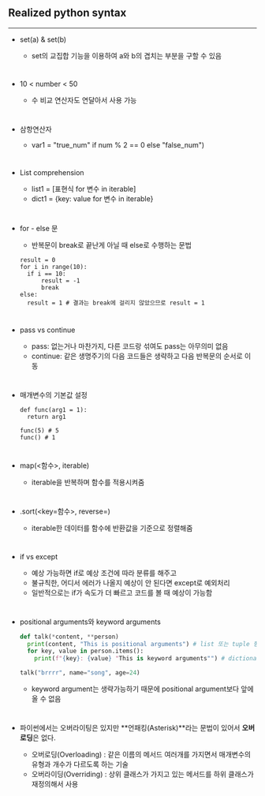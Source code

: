 ## Realized python syntax

---

- set(a) & set(b)

  - set의 교집합 기능을 이용하여 a와 b의 겹치는 부분을 구할 수 있음

  #

- 10 < number < 50

  - 수 비교 연산자도 연달아서 사용 가능

  #

- 삼항연산자

  - var1 = "true_num" if num % 2 == 0 else "false_num")

  #

- List comprehension

  - list1 = [표현식 for 변수 in iterable]
  - dict1 = {key: value for 변수 in iterable}

  #

- for - else 문

  - 반복문이 break로 끝난게 아닐 때 else로 수행하는 문법

  ```
  result = 0
  for i in range(10):
  	if i == 10:
  		result = -1
  		break
  else:
  	result = 1 # 결과는 break에 걸리지 않았으므로 result = 1
  ```

  #

- pass vs continue

  - pass: 없는거나 마찬가지, 다른 코드랑 섞여도 pass는 아무의미 없음
  - continue: 같은 생명주기의 다음 코드들은 생략하고 다음 반복문의 순서로 이동

  #

- 매개변수의 기본값 설정

  ```
  def func(arg1 = 1):
    return arg1

  func(5) # 5
  func() # 1
  ```

  #

- map(<함수>, iterable)

  - iterable을 반복하며 함수를 적용시켜줌

  #

- <iterable>.sort(<key=함수>, reverse=<boolean>)

  - iterable한 데이터를 함수에 반환값을 기준으로 정렬해줌

  #

- if vs except

  - 예상 가능하면 if로 예상 조건에 따라 분류를 해주고
  - 불규칙한, 어디서 에러가 나올지 예상이 안 된다면 except로 예외처리
  - 일반적으로는 if가 속도가 더 빠르고 코드를 볼 때 예상이 가능함

  #

- positional arguments와 keyword arguments

  ```python
  def talk(*content, **person)
    print(content, "This is positional arguments") # list 또는 tuple 형태로 반환
    for key, value in person.items():
      print(f"{key}: {value} "This is keyword arguments"") # dictionary 형태로 반환

  talk("brrrr", name="song", age=24)
  ```

  - keyword argument는 생략가능하기 때문에 positional argument보다 앞에 올 수 없음

  #

- 파이썬에서는 오버라이팅은 있지만 **언패킹(Asterisk)**라는 문법이 있어서 **오버로딩**은 없다.
  - 오버로딩(Overloading) : 같은 이름의 메서드 여러개를 가지면서 매개변수의 유형과 개수가 다르도록 하는 기술
  - 오버라이딩(Overriding) : 상위 클래스가 가지고 있는 메서드를 하위 클래스가 재정의해서 사용

#
